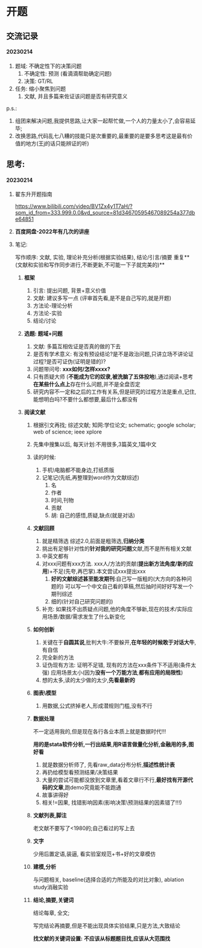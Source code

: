 # 开题

## 交流记录

#### 20230214

1. 题域: 不确定性下的决策问题
   1. 不确定性: 预测 (看滴滴帮助确定问题)
   2. 决策: GT/RL
2. 任务: 缩小聚焦到问题
   1. 文献, 并且多篇来佐证该问题是否有研究意义

p.s.: 

1. 组团来解决问题,我提供思路,让大家一起帮忙做,一个人的力量太小了,会容易延毕;
2. 改换思路,代码乱七八糟的技能只是次重要的,最重要的是要多思考这是最有价值的地方(王j的话只能辨证的听)

## 思考:

#### 20230214

1. 翟东升开题指南

   https://www.bilibili.com/video/BV1Zx4y1T7aH/?spm_id_from=333.999.0.0&vd_source=81d34670595467089254a377dbe64851

2. **百度网盘-2022年有几次的讲座**

3. 笔记:

   写作顺序: 文献, 实验, 理论补充分析(根据实验结果), 结论/引言/摘要  重复**(文献和实验和写作同步进行,不断更新,不可能一下子就完美的)**

   1. **框架**

      1. 引言: 提出问题, 背景+意义价值
      2. 文献: 建议多写一点 (评审首先看,是不是自己写的,就是开题)
      3. 方法论-理论分析
      4. 方法论-实验
      5. 结论/讨论

   2. **选题: 题域+问题**

      1. 文献: 多篇互相佐证是否真的做的下去
      2. 是否有学术意义: 有没有预设结论?是不是政治问题,只讲立场不讲论证过程?是否可证伪(证明是错的)?
      3. 问题带问号: **xxx如何/怎样xxxx?**
      4. 只有质疑大师 (**不能成为它的奴隶,被洗脑了五体投地**),通过阅读+思考**在某些什么点上**存在什么问题,并不是全盘否定
      5. 研究内容不一定和之后的工作有关系,但是研究的过程方法是重点,记住,能想明白吗?不要什么都想要,最后什么都没有

   3. **阅读文献**

      1. 根据引文再找; 综述文献; 知网:学位论文; schematic; google scholar; web of science; ieee xplore

      2. 先集中搜集以后, 每天计划:不用很多,3篇英文,1篇中文

      3. 读的时候:

         1. 手机\电脑都不能身边,打纸质版
         2. 记笔记(先纸,再整理到word作为文献综述)
            1. 名
            2. 作者
            3. 时间,刊物
            4. 贡献
            5. 胡: 自己的感悟,质疑,缺点(就是对话)

      4. **文献回顾**

         1. 就是精筛选 综述2.0,前面是粗筛选,**归纳分类**
         2. 挑出有足够针对性的**针对我的研究问题**文献,而不是所有相关文献
         3. 中英文都有
         4. 对xxx问题有xxx方法. xxx人/方法的贡献(**提出新方法角度/新的应用**)+不足(先夸,再巴掌).本文尝试xxx提出xxx
            1. **好的文献综述甚至能发期刊**:自己写一版粗的(大方向的各种问题的) 可以写一个中文自己看的草稿,然后抽时间好好写发一个期刊综述
            2. 细的(针对自己研究问题的)
         5. 补充: 如果找不出质疑点问题,他的角度不够新,现在的技术/实际应用场景/数据/需求发生了什么新变化

      5. **如何创新**

         1. 关键在于**自圆其说**,批判大牛:不要躲开,**在年轻的时候敢于对话大牛**,有自信
         2. 完全新的方法
         3. 证伪现有方法: 证明不足错, 现有的方法在xxx条件下不适用(条件太强) 应用场景太小(因为**没有一个万能方法**,**都有应用的局限性**)
         4. 想的太多,读的太少做的太少,**先看最新的**

      6. **图表\模型**

         1. 用数据,公式挤掉老人,形成潜规则门槛,没有不行

      7. **数据处理**

         不一定适用我的,但是现在各行各业本质上就是数据时代!!!

         ​	**用的是stata软件分析,一行出结果**,**用R语言做量化分析,金融用的多,图好看**

         1. 就是数据分析师了, 先看raw_data分布分析,**描述性统计表**
         2. 再扔给模型看预测结果/决策结果 
         3. 大量的尝试可能都没放到文章里,看着文章行不行,**最好找有开源代码的文章**,跑demo究竟能不能跑通
         4. 故事讲得好 
         5. 相关!=因果, 找错影响因素(影响决策\预测结果的因素错了!!!)

      8. **文献列表,脚注**

         老文献不要写了<1980的;自己看过的写上去

      9. **文字**

         少用后置定语,装逼, 看实验室规范+书+好的文章模仿

      10. **建模,分析**

          与问题相关, baseline(选择合适的力所能及的对比对象), ablation study消融实验

      11. **结论,摘要,关键词**

          结论每章, 全文; 

          写完结论再摘要,但是不能出现具体实验结果,只是方法,大致结论

          **找文献的关键词设置:** **不应该从标题题目找,应该从大范围找**

